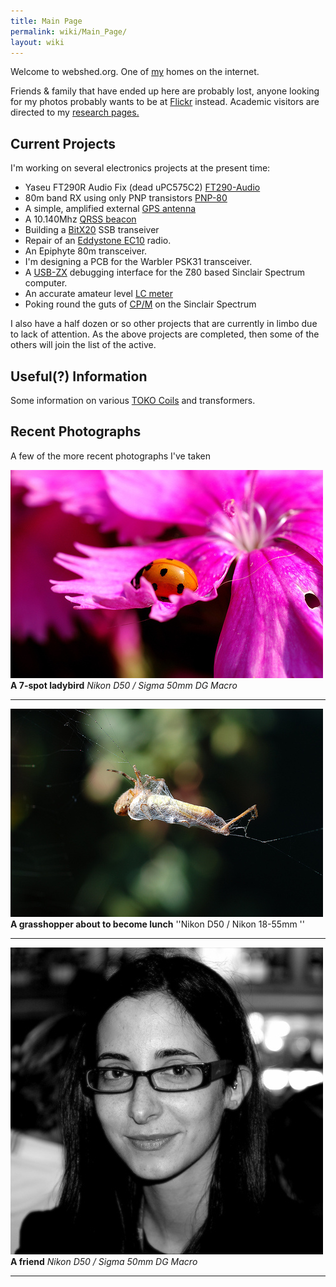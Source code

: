 ```yaml
---
title: Main Page
permalink: wiki/Main_Page/
layout: wiki
---
```


Welcome to webshed.org. One of [my](/wiki/About_Me "wikilink") homes on the
internet.

Friends & family that have ended up here are probably lost, anyone
looking for my photos probably wants to be at
[Flickr](http://www.flickr.com/photos/dtl/) instead. Academic visitors
are directed to my [research pages.](/wiki/Research_Interests "wikilink")

Current Projects
----------------

I'm working on several electronics projects at the present time:

-   Yaseu FT290R Audio Fix (dead uPC575C2)
    [FT290-Audio](/wiki/FT290-Audio "wikilink")
-   80m band RX using only PNP transistors [PNP-80](/wiki/PNP-80 "wikilink")
-   A simple, amplified external [GPS antenna](/wiki/GPS_Antenna "wikilink")
-   A 10.140Mhz [QRSS beacon](/wiki/QRSS_Beacon "wikilink")
-   Building a [BitX20](/wiki/BitX20 "wikilink") SSB transeiver
-   Repair of an [Eddystone EC10](/wiki/Eddystone_EC10 "wikilink") radio.
-   An Epiphyte 80m transceiver.
-   I'm designing a PCB for the Warbler PSK31 transceiver.
-   A [USB-ZX](/wiki/USB-ZX "wikilink") debugging interface for the Z80 based
    Sinclair Spectrum computer.
-   An accurate amateur level [LC meter](/wiki/LC_meter "wikilink")
-   Poking round the guts of [CP/M](/wiki/CPM "wikilink") on the Sinclair
    Spectrum

I also have a half dozen or so other projects that are currently in
limbo due to lack of attention. As the above projects are completed,
then some of the others will join the list of the active.

Useful(?) Information
---------------------

Some information on various [TOKO Coils](/wiki/TOKO_Coils "wikilink") and
transformers.

Recent Photographs
------------------

A few of the more recent photographs I've taken  
  
![](7spot-small.jpg "fig:7spot-small.jpg")  
**A 7-spot ladybird** *Nikon D50 / Sigma 50mm DG Macro*

------------------------------------------------------------------------

![](Look-small.jpg "fig:Look-small.jpg")  
**A grasshopper about to become lunch** ''Nikon D50 / Nikon 18-55mm ''

------------------------------------------------------------------------

![](Ester-small.jpg "fig:Ester-small.jpg")  
**A friend** *Nikon D50 / Sigma 50mm DG Macro*

------------------------------------------------------------------------
